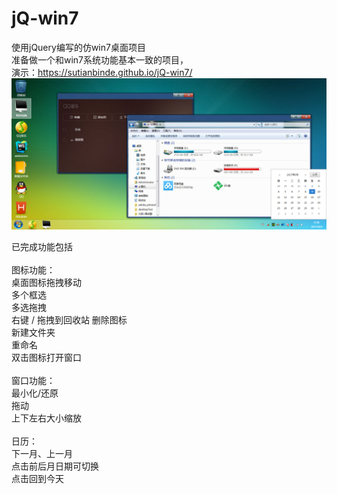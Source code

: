 # jQ-win7
使用jQuery编写的仿win7桌面项目</br>
准备做一个和win7系统功能基本一致的项目，</br>
演示：https://sutianbinde.github.io/jQ-win7/
</br>
<img src="https://github.com/sutianbinde/jekyll_demo/blob/gh-pages/img/deskTopDemo.png" />
</br>

已完成功能包括</br>
</br>
图标功能：</br>
    桌面图标拖拽移动</br>
    多个框选</br>
    多选拖拽</br>
    右键 / 拖拽到回收站 删除图标</br>
    新建文件夹</br>
    重命名</br>
    双击图标打开窗口</br></br>
窗口功能：</br>
    最小化/还原</br>
    拖动</br>
    上下左右大小缩放</br></br>
日历：</br>
    下一月、上一月</br>
    点击前后月日期可切换</br>
    点击回到今天</br>
    



